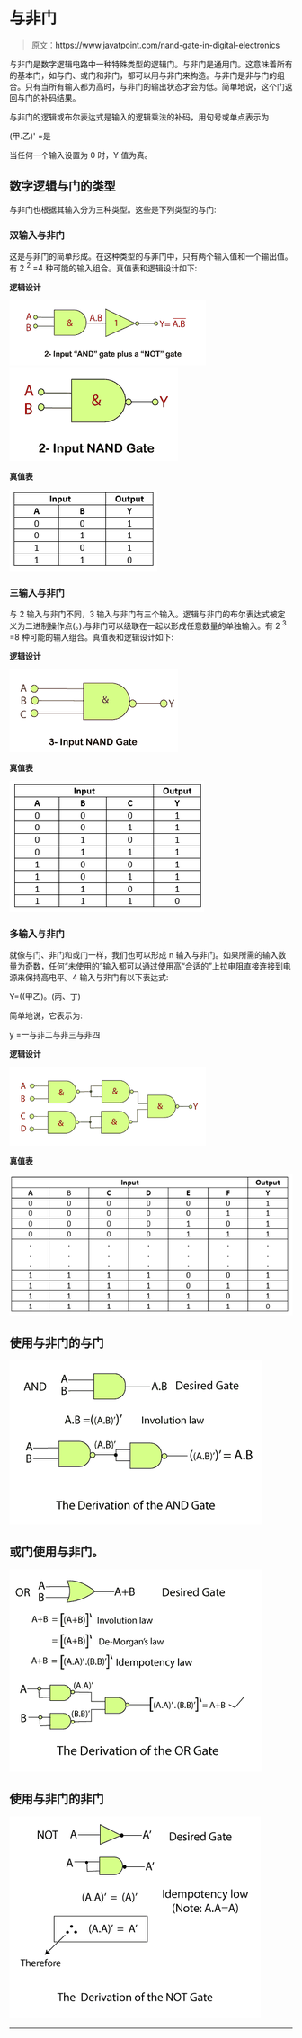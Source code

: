# 与非门

> 原文：<https://www.javatpoint.com/nand-gate-in-digital-electronics>

与非门是数字逻辑电路中一种特殊类型的逻辑门。与非门是通用门。这意味着所有的基本门，如与门、或门和非门，都可以用与非门来构造。与非门是非与门的组合。只有当所有输入都为高时，与非门的输出状态才会为低。简单地说，这个门返回与门的补码结果。

与非门的逻辑或布尔表达式是输入的逻辑乘法的补码，用句号或单点表示为

(甲.乙)' =是

当任何一个输入设置为 0 时，Y 值为真。

## 数字逻辑与门的类型

与非门也根据其输入分为三种类型。这些是下列类型的与门:

### 双输入与非门

这是与非门的简单形成。在这种类型的与非门中，只有两个输入值和一个输出值。有 2 <sup>2</sup> =4 种可能的输入组合。真值表和逻辑设计如下:

**逻辑设计**

![NAND Gate](img/8a1fec6a7c45eca4aadef85871b8db4f.png)
![NAND Gate](img/a0772dd00049499935738b53e377dd70.png)

**真值表**

![NAND Gate](img/4c991d8efd6d3c589c1dff31f3ecdd10.png)

### 三输入与非门

与 2 输入与非门不同，3 输入与非门有三个输入。逻辑与非门的布尔表达式被定义为二进制操作点(。).与非门可以级联在一起以形成任意数量的单独输入。有 2 <sup>3</sup> =8 种可能的输入组合。真值表和逻辑设计如下:

**逻辑设计**

![NAND Gate](img/c84c5b6485ccd9d6efdd339e042b1ca9.png)

**真值表**

![NAND Gate](img/2f127f1fee5f81deb116bc99f310896d.png)

### 多输入与非门

就像与门、非门和或门一样，我们也可以形成 n 输入与非门。如果所需的输入数量为奇数，任何“未使用的”输入都可以通过使用高“合适的”上拉电阻直接连接到电源来保持高电平。4 输入与非门有以下表达式:

Y=((甲乙)。(丙、丁)

简单地说，它表示为:

y =一与非二与非三与非四

**逻辑设计**

![NAND Gate](img/e6a470f53bd4989e084d5ac79591a79e.png)

**真值表**

![NAND Gate](img/cfa7c88670446bdc908dc00de8b63dfb.png)

## 使用与非门的与门

![NAND Gate](img/4b5d455260c3d50a7d8a28ddcd05b71f.png)

## 或门使用与非门。

![NAND Gate](img/e667c023109e3bb605a68b8cc538737a.png)

## 使用与非门的非门

![NAND Gate](img/882915523f0f51fd67fe3136b7ea9bdd.png)

* * *